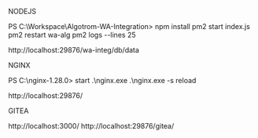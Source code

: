 NODEJS

PS C:\Workspace\Algotrom-WA-Integration>
npm install
pm2 start index.js
pm2 restart wa-alg
pm2 logs --lines 25

	
http://localhost:29876/wa-integ/db/data




NGINX

PS C:\nginx-1.28.0> 
start .\nginx.exe
.\nginx.exe -s reload

http://localhost:29876/




GITEA

http://localhost:3000/
http://localhost:29876/gitea/